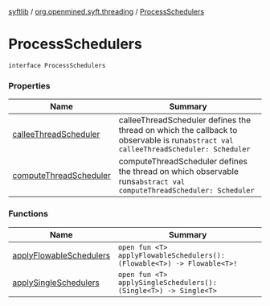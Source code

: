 [syftlib](../../index.md) / [org.openmined.syft.threading](../index.md) / [ProcessSchedulers](./index.md)

# ProcessSchedulers

`interface ProcessSchedulers`

### Properties

| Name | Summary |
|---|---|
| [calleeThreadScheduler](callee-thread-scheduler.md) | calleeThreadScheduler defines the thread on which the callback to observable is run`abstract val calleeThreadScheduler: Scheduler` |
| [computeThreadScheduler](compute-thread-scheduler.md) | computeThreadScheduler defines the thread on which observable runs`abstract val computeThreadScheduler: Scheduler` |

### Functions

| Name | Summary |
|---|---|
| [applyFlowableSchedulers](apply-flowable-schedulers.md) | `open fun <T> applyFlowableSchedulers(): (Flowable<T>) -> Flowable<T>!` |
| [applySingleSchedulers](apply-single-schedulers.md) | `open fun <T> applySingleSchedulers(): (Single<T>) -> Single<T>` |
